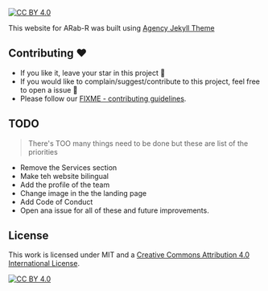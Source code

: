 [![CC BY 4.0][cc-by-shield]][cc-by]


This website for ARab-R was built using [Agency Jekyll Theme](https://github.com/raviriley/agency-jekyll-theme) 

## Contributing :hearts:
- If you like it, leave your star in this project :star2:
- If you would like to complain/suggest/contribute to this project, feel free to open a issue :heart_decoration:
- Please follow our [FIXME - contributing guidelines](https://github.com/Open-Science-Community-Saudi-Arabia/FIXME/blob/main/CONTRIBUTING.md). 
## TODO
> There's TOO many things need to be done but these are list of the priorities
- Remove the Services section
- Make teh website bilingual 
- Add the profile of the team
- Change image in the the landing page
- Add Code of Conduct
- Open ana issue for all of these and future improvements.

## License

This work is licensed under MIT and a
[Creative Commons Attribution 4.0 International License][cc-by].

[![CC BY 4.0][cc-by-image]][cc-by]

[cc-by]: http://creativecommons.org/licenses/by/4.0/
[cc-by-image]: https://i.creativecommons.org/l/by/4.0/88x31.png
[cc-by-shield]: https://img.shields.io/badge/License-CC%20BY%204.0-lightgrey.svg

